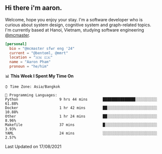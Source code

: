 <h2><b>Hi there i'm aaron. </b></h2>

Welcome, hope you enjoy your stay. I'm a software developer who is curious about system design, cognitive system and graph-related topics. I'm currently based at Hanoi, Vietnam, studying software engineering [@mcmaster](https://www.mcmaster.ca/).

```toml
[personal]
  bio = "@mcmaster sfwr eng '24"
  current = "@bentoml, @mmrt"
  location = "🇻🇳 🇨🇦"
  name = "Aaron Pham"
  pronoun = "he/him"
```
<!--<img src="https://github-readme-stats.vercel.app/api?username=aarnphm&show_icons=true&count_private=true&theme=dark" height="170"/>-->
<!--<img src="https://github-readme-stats.vercel.app/api/top-langs/?username=aarnphm&layout=compact&hide=css&theme=dark" height="170" />-->

<!--START_SECTION:waka-->
📊 **This Week I Spent My Time On** 

```text
⌚︎ Time Zone: Asia/Bangkok

💬 Programming Languages: 
Python                   9 hrs 44 mins       ███████████████░░░░░░░░░░   61.88% 
Docker                   1 hr 42 mins        ██░░░░░░░░░░░░░░░░░░░░░░░   10.88% 
Other                    1 hr 24 mins        ██░░░░░░░░░░░░░░░░░░░░░░░   8.96% 
Makefile                 37 mins             █░░░░░░░░░░░░░░░░░░░░░░░░   3.93% 
YAML                     24 mins             ░░░░░░░░░░░░░░░░░░░░░░░░░   2.57%

```


 Last Updated on 17/08/2021
<!--END_SECTION:waka-->
